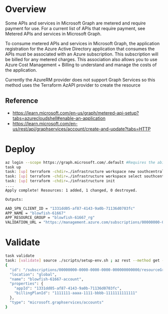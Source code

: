 # Overview 

Some APIs and services in Microsoft Graph are metered and require payment for use. For a current list of APIs that require payment, see Metered APIs and services in Microsoft Graph.

To consume metered APIs and services in Microsoft Graph, the application registration for the Azure Active Directory application that consumes the APIs must be associated with an Azure subscription. This subscription will be billed for any metered charges. This association also allows you to use Azure Cost Management + Billing to understand and manage the costs of the application.

Currently the AzureRM provider does not support Graph Services so this method uses the Terraform AzAPI provider to create the resource

## Reference
* https://learn.microsoft.com/en-us/graph/metered-api-setup?tabs=azurecloudshell#enable-an-application
* https://learn.microsoft.com/en-us/rest/api/graphservices/account/create-and-update?tabs=HTTP

# Deploy
```bash
az login --scope https://graph.microsoft.com/.default #Requires the ability to create Azure AD Service Principals 
task up 
task: [up] terraform -chdir=./infrastructure workspace new southcentralus || true
task: [up] terraform -chdir=./infrastructure workspace select southcentralus
task: [up] terraform -chdir=./infrastructure init
....
Apply complete! Resources: 1 added, 1 changed, 0 destroyed.

Outputs:

AAD_SPN_CLIENT_ID = "1331dd05-af87-4143-9a0b-71136d0703fc"
APP_NAME = "blowfish-61667"
APP_RESOURCE_GROUP = "blowfish-61667_rg"
VALIDATION_URL = "https://management.azure.com/subscriptions/00000000-0000-0000-0000-000000000000/resourceGroups/blowfish-61667_rg/providers/Microsoft.GraphServices/accounts/blowfish-61667-account?api-version=2022-09-22-preview"
```

# Validate
```bash
task validate
task: [validate] source ./scripts/setup-env.sh ; az rest --method get --url ${VALIDATION_URL}
{
  "id": "/subscriptions/00000000-0000-0000-0000-000000000000/resourceGroups/blowfish-61667_rg/providers/Microsoft.GraphServices/accounts/blowfish-61667-account",
  "location": "global",
  "name": "blowfish-61667-account",
  "properties": {
    "appId": "1331dd05-af87-4143-9a0b-71136d0703fc",
    "billingPlanId": "1111111-aaaa-1111-bbbb-1111111111111"
  },
  "type": "microsoft.graphservices/accounts"
}
```

